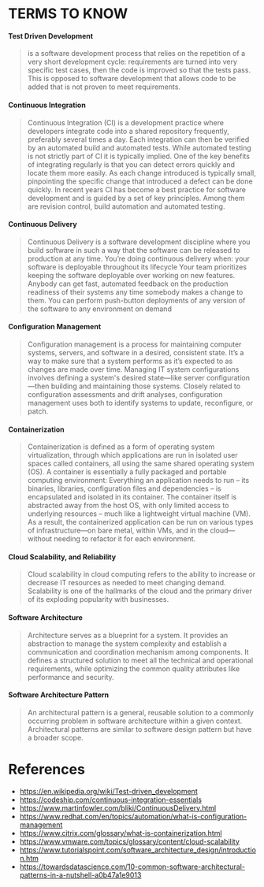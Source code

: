 # TERMS TO KNOW 





#### Test Driven Development 
> is a software development process that relies on the repetition of a very short development cycle: requirements are turned into very specific test cases, then the code is improved so that the tests pass. This is opposed to software development that allows code to be added that is not proven to meet requirements. 

#### Continuous Integration 
> Continuous Integration (CI) is a development practice where developers integrate code into a shared repository frequently, preferably several times a day. Each integration can then be verified by an automated build and automated tests. While automated testing is not strictly part of CI it is typically implied. One of the key benefits of integrating regularly is that you can detect errors quickly and locate them more easily. As each change introduced is typically small, pinpointing the specific change that introduced a defect can be done quickly. In recent years CI has become a best practice for software development and is guided by a set of key principles. Among them are revision control, build automation and automated testing. 


#### Continuous Delivery
> Continuous Delivery is a software development discipline where you build software in such a way that the software can be released to production at any time.  You’re doing continuous delivery when: your software is deployable throughout its lifecycle Your team prioritizes keeping the software deployable over working on new features. Anybody can get fast, automated feedback on the production readiness of their systems any time somebody makes a change to them. You can perform push-button deployments of any version of the software to any environment on demand

####  Configuration Management 
> Configuration management is a process for maintaining computer systems, servers, and software in a desired, consistent state. It’s a way to make sure that a system performs as it’s expected to as changes are made over time. Managing IT system configurations involves defining a system's desired state—like server configuration—then building and maintaining those systems. Closely related to configuration assessments and drift analyses, configuration management uses both to identify systems to update, reconfigure, or patch.

#### Containerization 
> Containerization is defined as a form of operating system virtualization, through which applications are run in isolated user spaces called containers, all using the same shared operating system (OS). A container is essentially a fully packaged and portable computing environment:  Everything an application needs to run – its binaries, libraries, configuration files and dependencies – is encapsulated and isolated in its container. The container itself is abstracted away from the host OS, with only limited access to underlying resources – much like a lightweight virtual machine (VM). As a result, the containerized application can be run on various types of infrastructure—on bare metal, within VMs, and in the cloud—without needing to refactor it for each environment.


#### Cloud Scalability, and Reliability 
> Cloud scalability in cloud computing refers to the ability to increase or decrease IT resources as needed to meet changing demand. Scalability is one of the hallmarks of the cloud and the primary driver of its exploding popularity with businesses. 


#### Software Architecture 
> Architecture serves as a blueprint for a system. It provides an abstraction to manage the system complexity and establish a communication and coordination mechanism among components. It defines a structured solution to meet all the technical and operational requirements, while optimizing the common quality attributes like performance and security.



#### Software Architecture Pattern
> An architectural pattern is a general, reusable solution to a commonly occurring problem in software architecture within a given context. Architectural patterns are similar to software design pattern but have a broader scope.









# References 
* https://en.wikipedia.org/wiki/Test-driven_development
* https://codeship.com/continuous-integration-essentials
* https://www.martinfowler.com/bliki/ContinuousDelivery.html
* https://www.redhat.com/en/topics/automation/what-is-configuration-management
* https://www.citrix.com/glossary/what-is-containerization.html
* https://www.vmware.com/topics/glossary/content/cloud-scalability
* https://www.tutorialspoint.com/software_architecture_design/introduction.htm
* https://towardsdatascience.com/10-common-software-architectural-patterns-in-a-nutshell-a0b47a1e9013


